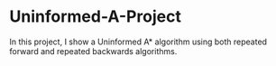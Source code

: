 # Uninformed-A-Project
In this project, I show a Uninformed A* algorithm using both repeated forward and repeated backwards algorithms.
